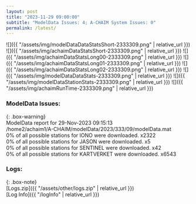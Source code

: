 ```yaml
---
layout: post
title: "2023-11-29 09:00:00"
subtitle: "ModelData Issues: 4; A-CHAIM System Issues: 0"
permalink: /latest/
---
```


![]({{ "/assets/img/modelDataDataStatsShort-2333309.png" | relative_url }})
![]({{ "/assets/img/achaimDataStatsShort-2333309.png" | relative_url }})
![]({{ "/assets/img/achaimDataStatsLong00-2333309.png" | relative_url }})
![]({{ "/assets/img/achaimDataStatsLong01-2333309.png" | relative_url }})
![]({{ "/assets/img/achaimDataStatsLong02-2333309.png" | relative_url }})
![]({{ "/assets/img/modelDataDataStats-2333309.png" | relative_url }})
![]({{ "/assets/img/modelDataStationStats-2333309.png" | relative_url }})
![]({{ "/assets/img/achaimRunTime-2333309.png" | relative_url }})


### ModelData Issues:  
  
{: .box-warning}  
 ModelData report for 29-Nov-2023 09:15:13   
 /home2/achaim1/A-CHAIM/modelData/2023/333/09/modelData.mat   
 0% of all possible stations for IONO were downloaded. x2322   
 0% of all possible stations for JASON were downloaded. x5   
 0% of all possible stations for SENTINEL were downloaded. x42   
 0% of all possible stations for KARTVERKET were downloaded. x6543   
  


### Logs:  
  
{: .box-note}  
[Logs.zip]({{ "/assets/other/logs.zip" | relative_url }})  
[Log Info]({{ "/logInfo" | relative_url }})  
